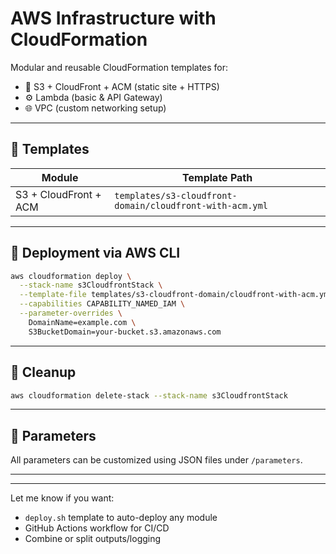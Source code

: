 
# AWS Infrastructure with CloudFormation

Modular and reusable CloudFormation templates for:

- 🔐 S3 + CloudFront + ACM (static site + HTTPS)
- ⚙️ Lambda (basic & API Gateway)
- 🌐 VPC (custom networking setup)

---

## 🔧 Templates

| Module                 | Template Path                                |
|------------------------|----------------------------------------------|
| S3 + CloudFront + ACM | `templates/s3-cloudfront-domain/cloudfront-with-acm.yml` |

---

## 🚀 Deployment via AWS CLI

```bash
aws cloudformation deploy \
  --stack-name s3CloudfrontStack \
  --template-file templates/s3-cloudfront-domain/cloudfront-with-acm.yml \
  --capabilities CAPABILITY_NAMED_IAM \
  --parameter-overrides \
    DomainName=example.com \
    S3BucketDomain=your-bucket.s3.amazonaws.com
````

---

## 🧹 Cleanup

```bash
aws cloudformation delete-stack --stack-name s3CloudfrontStack
```

---

## 📂 Parameters

All parameters can be customized using JSON files under `/parameters`.

---

---

Let me know if you want:

- `deploy.sh` template to auto-deploy any module  
- GitHub Actions workflow for CI/CD  
- Combine or split outputs/logging  


```
